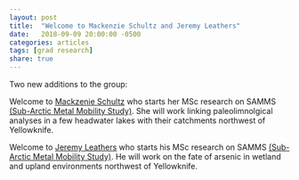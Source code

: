 ```yaml
---
layout: post
title:  "Welcome to Mackenzie Schultz and Jeremy Leathers"
date:   2018-09-09 20:00:00 -0500
categories: articles
tags: [grad research]
share: true
---
```


Two new additions to the group:

Welcome to [Mackzenie Schultz](/people) who starts her MSc research on SAMMS [(Sub-Arctic Metal Mobility Study)](http://samms.ca). She will work linking paleolimnolgical analyses in a few headwater lakes with their catchments northwest of Yellowknife.

Welcome to [Jeremy Leathers](/people) who starts his MSc research on SAMMS [(Sub-Arctic Metal Mobility Study)](http://samms.ca). He will work on the fate of arsenic in wetland and upland environments northwest of Yellowknife.
